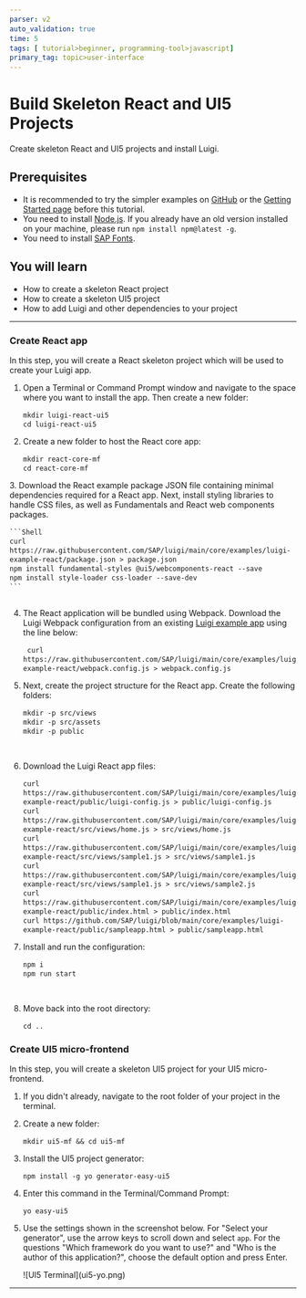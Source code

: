 ```yaml
---
parser: v2
auto_validation: true
time: 5
tags: [ tutorial>beginner, programming-tool>javascript]
primary_tag: topic>user-interface
---
```


# Build Skeleton React and UI5 Projects
<!-- description --> Create skeleton React and UI5 projects and install Luigi.

## Prerequisites
 - It is recommended to try the simpler examples on [GitHub](https://github.com/SAP/luigi/tree/master/core/examples) or the [Getting Started page](https://docs.luigi-project.io/docs/getting-started/?section=examples) before this tutorial.
 - You need to install [Node.js](https://nodejs.org/en/download/current/). If you already have an old version installed on your machine, please run `npm install npm@latest -g`.
 - You need to install [SAP Fonts](https://experience.sap.com/fiori-design-web/downloads/#sap-icon-font).

## You will learn
  - How to create a skeleton React project
  - How to create a skeleton UI5 project
  - How to add Luigi and other dependencies to your project

---

### Create React app


In this step, you will create a React skeleton project which will be used to create your Luigi app.

1. Open a Terminal or Command Prompt window and navigate to the space where you want to install the app. Then create a new folder:

    ```Shell
    mkdir luigi-react-ui5
    cd luigi-react-ui5
    ```

2. Create a new folder to host the React core app:

    ```Shell
    mkdir react-core-mf
    cd react-core-mf
    ```

 ​3. Download the React example package JSON file containing minimal dependencies required for a React app. Next, install styling libraries to handle CSS files, as well as Fundamentals and React web components packages.

    ```Shell
    curl https://raw.githubusercontent.com/SAP/luigi/main/core/examples/luigi-example-react/package.json > package.json
    npm install fundamental-styles @ui5/webcomponents-react --save
    npm install style-loader css-loader --save-dev
    ```
    ​
4. The React application will be bundled using Webpack. Download the Luigi Webpack configuration from an existing [Luigi example app](https://github.com/SAP/luigi/blob/main/core/examples/luigi-example-react/webpack.config.js) using the line below:

    ```Shell
     curl https://raw.githubusercontent.com/SAP/luigi/main/core/examples/luigi-example-react/webpack.config.js > webpack.config.js
    ```

5. Next, create the project structure for the React app. Create the following folders:

    ```Shell
    mkdir -p src/views
    mkdir -p src/assets
    mkdir -p public
    ```
    ​
6. Download the Luigi React app files:

    ```Shell
    curl https://raw.githubusercontent.com/SAP/luigi/main/core/examples/luigi-example-react/public/luigi-config.js > public/luigi-config.js
    curl https://raw.githubusercontent.com/SAP/luigi/main/core/examples/luigi-example-react/src/views/home.js > src/views/home.js
    curl https://raw.githubusercontent.com/SAP/luigi/main/core/examples/luigi-example-react/src/views/sample1.js > src/views/sample1.js
    curl https://raw.githubusercontent.com/SAP/luigi/main/core/examples/luigi-example-react/src/views/sample1.js > src/views/sample2.js
    curl https://raw.githubusercontent.com/SAP/luigi/main/core/examples/luigi-example-react/public/index.html > public/index.html
    curl https://github.com/SAP/luigi/blob/main/core/examples/luigi-example-react/public/sampleapp.html > public/sampleapp.html
    ```

7.  Ins​tall and run the configuration:

    ```Shell
    npm i
    npm run start
    ```
    ​
8.  Move back into the root directory:

    ```Shell
    cd ..
    ```


### Create UI5 micro-frontend


In this step, you will create a skeleton UI5 project for your UI5 micro-frontend.

1. If you didn't already, navigate to the root folder of your project in the terminal.

2. Create a new folder:

    ```Shell
    mkdir ui5-mf && cd ui5-mf
    ```

3. Install the UI5 project generator:

    ```Shell
    npm install -g yo generator-easy-ui5
    ```

4. Enter this command in the Terminal/Command Prompt:

    ```Shell
    yo easy-ui5
    ```

5. Use the settings shown in the screenshot below. For "Select your generator", use the arrow keys to scroll down and select `app`. For the questions "Which framework do you want to use?" and "Who is the author of this application?", choose the default option and press Enter. 

    <!-- border -->![UI5 Terminal](ui5-yo.png)







---
